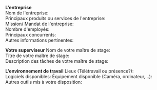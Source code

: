 **L'entreprise**    
Nom de l'entreprise:    
Principaux produits ou services de l'entreprise:    
Mission/ Mandat de l'entreprise:    
Nombre d'employés:         
Principaux concurrents:     
Autres informations pertinentes:    

**Votre superviseur**
Nom de votre maître de stage:     
Titre de votre maître de stage:    
Description des tâches de votre maître de stage:     

**L'environnement de travail**
Lieux (Télétravail ou présence?):   
Logiciels disponibles: 
Équipement disponible (Caméra, ordinateur,...):    
Autres outils mis à votre disposition:    
